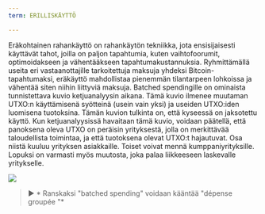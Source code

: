 ```yaml
---
term: ERILLISKÄYTTÖ

---
```

Eräkohtainen rahankäyttö on rahankäytön tekniikka, jota ensisijaisesti käyttävät tahot, joilla on paljon tapahtumia, kuten vaihtofoorumit, optimoidakseen ja vähentääkseen tapahtumakustannuksia. Ryhmittämällä useita eri vastaanottajille tarkoitettuja maksuja yhdeksi Bitcoin-tapahtumaksi, eräkäyttö mahdollistaa pienemmän tilantarpeen lohkoissa ja vähentää siten niihin liittyviä maksuja. Batched spendingille on ominaista tunnistettava kuvio ketjuanalyysin aikana. Tämä kuvio ilmenee muutaman UTXO:n käyttämisenä syötteinä (usein vain yksi) ja useiden UTXO:iden luomisena tuotoksina. Tämän kuvion tulkinta on, että kyseessä on jaksotettu käyttö. Kun ketjuanalyysissä havaitaan tämä kuvio, voidaan päätellä, että panoksena oleva UTXO on peräisin yrityksestä, jolla on merkittävää taloudellista toimintaa, ja että tuotoksena olevat UTXO:t hajautuvat. Osa niistä kuuluu yrityksen asiakkaille. Toiset voivat mennä kumppaniyrityksille. Lopuksi on varmasti myös muutosta, joka palaa liikkeeseen laskevalle yritykselle.

![](../../dictionnaire/assets/8.webp)

> ► * Ranskaksi "batched spending" voidaan kääntää "dépense groupée "*